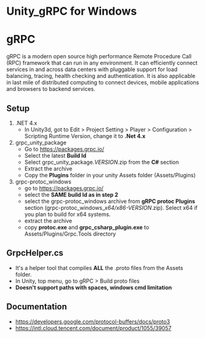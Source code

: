 # Unity_gRPC for Windows

# gRPC

gRPC is a modern open source high performance Remote Procedure Call (RPC) framework that can run in any environment.
It can efficiently connect services in and across data centers with pluggable support for load balancing, tracing, health checking and authentication.
It is also applicable in last mile of distributed computing to connect devices, mobile applications and browsers to backend services.

## Setup
1. .NET 4.x
	- In Unity3d, got to Edit > Project Setting > Player > Configuration > Scripting Runtime Version, change it to **.Net 4.x**
2. grpc_unity_package
	- Go to https://packages.grpc.io/
	- Select the latest **Build Id**
	- Select grpc_unity_package.*VERSION*.zip from the **C#** section
	- Extract the archive
	- Copy the **Plugins** folder in your unity Assets folder (Assets/Plugins)
3. grpc-protoc_windows
	- go to https://packages.grpc.io/
	- select the **SAME build Id as in step 2**
	- select the grpc-protoc_windows archive from **gRPC protoc Plugins** section (grpc-protoc_windows_*x64/x86-VERSION*.zip). Select x64 if you plan to build for x64 systems.
	- extract the archive
	- copy **protoc.exe** and **grpc_csharp_plugin.exe** to Assets/Plugins/Grpc.Tools directory

## GrpcHelper.cs

- It's a helper tool that compiles **ALL** the .proto files from the Assets folder.
- In Unity, top menu, go to gRPC > Build proto files
- **Doesn't support paths with spaces, windows cmd limitation**

## Documentation
- https://developers.google.com/protocol-buffers/docs/proto3
- https://intl.cloud.tencent.com/document/product/1055/39057
